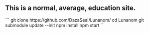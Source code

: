 <h2>This is a normal, average, education site.</h2>
```
git clone https://github.com/DazaSeal/Lunanom/
cd Lunanom
git submodule update --init
npm install
npm start
```
